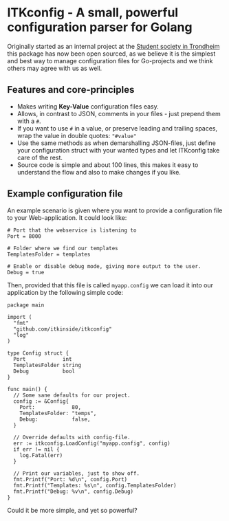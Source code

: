 # ITKconfig - A small, powerful configuration parser for Golang

Originally started as an internal project at the [Student society in
Trondheim](http://samfundet.no) this package has now been open sourced, as we
believe it is the simplest and best way to manage configuration files for
Go-projects and we think others may agree with us as well.

## Features and core-principles

* Makes writing **Key-Value** configuration files easy.
* Allows, in contrast to JSON, comments in your files - just prepend them with a
  `#`.
* If you want to use `#` in a value, or preserve leading and trailing spaces,
  wrap the value in double quotes: `"#value"`
* Use the same methods as when demarshalling JSON-files, just define your
  configuration struct with your wanted types and let ITKconfig take care of the
  rest.
* Source code is simple and about 100 lines, this makes it easy to understand
  the flow and also to make changes if you like.

## Example configuration file

An example scenario is given where you want to provide a configuration file to
your Web-application. It could look like:

    # Port that the webservice is listening to
    Port = 8000

    # Folder where we find our templates
    TemplatesFolder = templates

    # Enable or disable debug mode, giving more output to the user.
    Debug = true

Then, provided that this file is called `myapp.config` we can load it into our
application by the following simple code:

    package main

    import (
      "fmt"
      "github.com/itkinside/itkconfig"
      "log"
    )

    type Config struct {
      Port            int
      TemplatesFolder string
      Debug           bool
    }

    func main() {
      // Some sane defaults for our project.
      config := &Config{
        Port:            80,
        TemplatesFolder: "temps",
        Debug:           false,
      }

      // Override defaults with config-file.
      err := itkconfig.LoadConfig("myapp.config", config)
      if err != nil {
        log.Fatal(err)
      }

      // Print our variables, just to show off.
      fmt.Printf("Port: %d\n", config.Port)
      fmt.Printf("Templates: %s\n", config.TemplatesFolder)
      fmt.Printf("Debug: %v\n", config.Debug)
    }

Could it be more simple, and yet so powerful?
